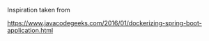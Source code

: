 


Inspiration taken from


https://www.javacodegeeks.com/2016/01/dockerizing-spring-boot-application.html

